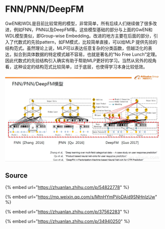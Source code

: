 # FNN/PNN/DeepFM

GwEN和WDL是目前比较常用的模型，非常简单，所有后续人们继续做了很多改进，例如FNN，PNN以及DeepFM等。这些模型基础的部分与上面的GwEN和WDL模型类似，即Group-wise Embedding。改进的地方主要在后面的部分，引入了代数式的先验pattern，如FM模式，比较简单直接，可以给MLP 提供先验的结构范式。虽然理论上说，MLP可以表达任意复杂的分类函数，但越泛化的表达，拟合到具体数据的特定模式越不容易，也就是著名的“No Free Lunch”定理。因此代数式的先验结构引入确实有助于帮助MLP更好的学习。当然从另外的视角看，这种设定的结构范式比较简单，过于底层，也使得学习本身比较低效。

![](../../../../../.gitbook/assets/v2-38c479b4a929455f9b6075a840370e66_r.jpg)

## Source

{% embed url="https://zhuanlan.zhihu.com/p/54822778" %}

{% embed url="https://mp.weixin.qq.com/s/MtnHYmPVoDAid9SNHnlzUw" %}

{% embed url="https://zhuanlan.zhihu.com/p/37562283" %}

{% embed url="https://zhuanlan.zhihu.com/p/34940250" %}



